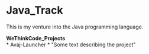 # Java_Track

This is my venture into the Java programming language.

**WeThinkCode_Projects**\
    * Avaj-Launcher
        * "Some text describing the project"
